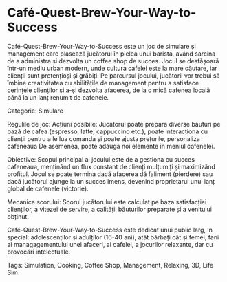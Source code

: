 # Café-Quest-Brew-Your-Way-to-Success

Café-Quest-Brew-Your-Way-to-Success este un joc de simulare și management care plasează jucătorul în pielea unui barista, având sarcina de a administra și dezvolta un coffee shop de succes. Jocul se desfășoară într-un mediu urban modern, unde cultura cafelei este la mare căutare, iar clienții sunt pretențioși și grăbiți. Pe parcursul jocului, jucătorii vor trebui să îmbine creativitatea cu abilitățile de management pentru a satisface cerințele clienților și a-și dezvolta afacerea, de la o mică cafenea locală până la un lanț renumit de cafenele.

Categorie: Simulare

Regulile de joc:
Acțiuni posibile: Jucătorul poate prepara diverse băuturi pe bază de cafea (espresso, latte, cappuccino etc.), poate interacționa cu clienții pentru a le lua comanda și poate ajusta prețurile, personaliza cafeneaua De asemenea, poate adăuga noi elemente în meniul cafenelei.

Obiective: Scopul principal al jocului este de a gestiona cu succes cafeneaua, menținând un flux constant de clienți mulțumiți și maximizând profitul. Jocul se poate termina dacă afacerea dă faliment (pierdere) sau dacă jucătorul ajunge la un succes imens, devenind proprietarul unui lanț global de cafenele (victorie).

Mecanica scorului: Scorul jucătorului este calculat pe baza satisfacției clienților, a vitezei de servire, a calității băuturilor preparate și a venitului obținut.

Café-Quest-Brew-Your-Way-to-Success este dedicat unui public larg, în special: adolescenților și adulților (16-40 ani), atât bărbați cât și femei, fani ai managagementului unei afaceri, ai cafelei, a jocurilor relaxante, dar cu provocări intelectuale.

Tags: Simulation, Cooking, Coffee Shop, Management, Relaxing, 3D, Life Sim.
